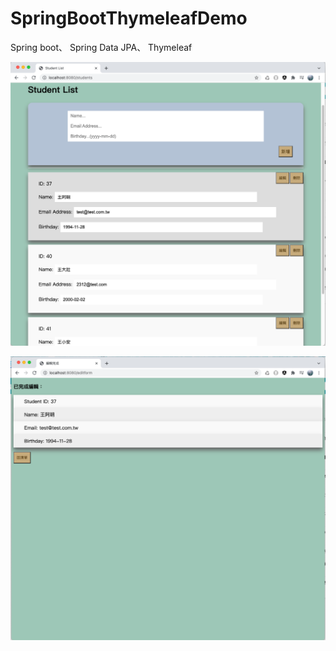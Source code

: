 # SpringBootThymeleafDemo
Spring boot、
Spring Data JPA、
Thymeleaf

![image](https://github.com/w32191/SpringBootThymeleafDemo/blob/master/Student%20list.png)

![image](https://github.com/w32191/SpringBootThymeleafDemo/blob/master/edit%20form.png)